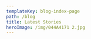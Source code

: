 ```yaml
---
templateKey: blog-index-page
path: /blog
title: Latest Stories
heroImage: /img/044A4171 2.jpg
---
```

